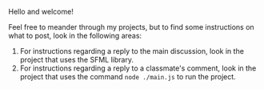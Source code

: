 Hello and welcome! 

Feel free to meander through my projects, but to find some instructions on what to post, look in the following areas:

1. For instructions regarding a reply to the main discussion, look in the project that uses the SFML library.
2. For instructions regarding a reply to a classmate's comment, look in the project that uses the command ```node ./main.js``` to run the project.
